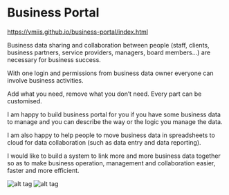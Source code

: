 # Business Portal

https://vmiis.github.io/business-portal/index.html

Business data sharing and collaboration between people (staff, clients, business partners, service providers, managers, board members...) are necessary for business success. 

With one login and permissions from business data owner everyone can involve business activities. 

Add what you need, remove what you don’t need. Every part can be customised. 

I am happy to build business portal for you if you have some business data to manage and you can describe the way or the logic you manage the data. 

I am also happy to help people to move business data in spreadsheets to cloud for data collaboration (such as data entry and data reporting). 

I would like to build a system to link more and more business data together so as to make business operation, management and collaboration easier, faster and more efficient.

![alt tag](https://vmiis.github.io/images/structure2.png)
![alt tag](https://vmiis.github.io/images/solutions.png)

